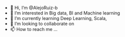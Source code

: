 - 👋 Hi, I’m @AlejoRuiz-b
- 👀 I’m interested in Big data, BI and Machine learning
- 🌱 I’m currently learning Deep Learning, Scala,
- 💞️ I’m looking to collaborate on 
- 📫 How to reach me ...

<!---
AlejoRuiz-b/AlejoRuiz-b is a ✨ special ✨ repository because its `README.md` (this file) appears on your GitHub profile.
You can click the Preview link to take a look at your changes.
--->
